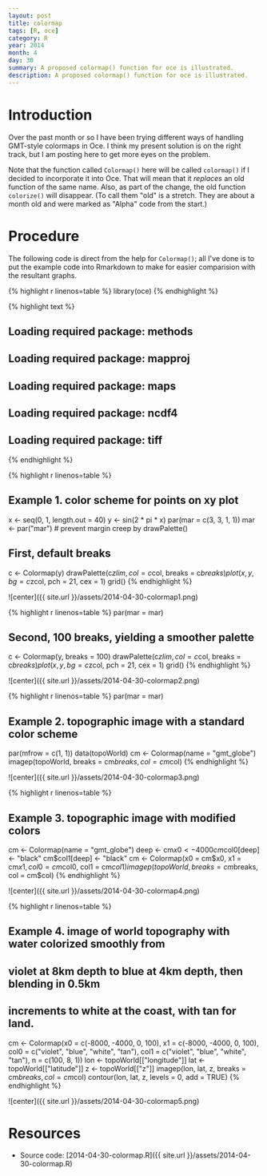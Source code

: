 ```yaml
---
layout: post
title: colormap
tags: [R, oce]
category: R
year: 2014
month: 4
day: 30
summary: A proposed colormap() function for oce is illustrated.
description: A proposed colormap() function for oce is illustrated.
---
```


# Introduction

Over the past month or so I have been trying different ways of handling GMT-style colormaps in Oce.  I think my present solution is on the right track, but I am posting here to get more eyes on the problem.

Note that the function called ``Colormap()`` here will be called ``colormap()`` if I decided to incorporate it into Oce.  That will mean that it *replaces* an old function of the same name.  Also, as part of the change, the old function ``colorize()`` will disappear.  (To call them "old" is a stretch.  They are about a month old and were marked as "Alpha" code from the start.)


# Procedure

The following code is direct from the help for ``Colormap()``; all I've done is to put the example code into Rmarkdown to make for easier comparision with the resultant graphs.


{% highlight r linenos=table %}
library(oce)
{% endhighlight %}



{% highlight text %}
## Loading required package: methods
## Loading required package: mapproj
## Loading required package: maps
## Loading required package: ncdf4
## Loading required package: tiff
{% endhighlight %}



{% highlight r linenos=table %}
## Example 1. color scheme for points on xy plot
x <- seq(0, 1, length.out = 40)
y <- sin(2 * pi * x)
par(mar = c(3, 3, 1, 1))
mar <- par("mar")  # prevent margin creep by drawPalette()
## First, default breaks
c <- Colormap(y)
drawPalette(c$zlim, col = c$col, breaks = c$breaks)
plot(x, y, bg = c$zcol, pch = 21, cex = 1)
grid()
{% endhighlight %}

![center]({{ site.url }}/assets/2014-04-30-colormap1.png) 

{% highlight r linenos=table %}
par(mar = mar)
## Second, 100 breaks, yielding a smoother palette
c <- Colormap(y, breaks = 100)
drawPalette(c$zlim, col = c$col, breaks = c$breaks)
plot(x, y, bg = c$zcol, pch = 21, cex = 1)
grid()
{% endhighlight %}

![center]({{ site.url }}/assets/2014-04-30-colormap2.png) 

{% highlight r linenos=table %}
par(mar = mar)

## Example 2. topographic image with a standard color scheme
par(mfrow = c(1, 1))
data(topoWorld)
cm <- Colormap(name = "gmt_globe")
imagep(topoWorld, breaks = cm$breaks, col = cm$col)
{% endhighlight %}

![center]({{ site.url }}/assets/2014-04-30-colormap3.png) 

{% highlight r linenos=table %}

## Example 3. topographic image with modified colors
cm <- Colormap(name = "gmt_globe")
deep <- cm$x0 < -4000
cm$col0[deep] <- "black"
cm$col1[deep] <- "black"
cm <- Colormap(x0 = cm$x0, x1 = cm$x1, col0 = cm$col0, col1 = cm$col1)
imagep(topoWorld, breaks = cm$breaks, col = cm$col)
{% endhighlight %}

![center]({{ site.url }}/assets/2014-04-30-colormap4.png) 

{% highlight r linenos=table %}

## Example 4. image of world topography with water colorized smoothly from
## violet at 8km depth to blue at 4km depth, then blending in 0.5km
## increments to white at the coast, with tan for land.
cm <- Colormap(x0 = c(-8000, -4000, 0, 100), x1 = c(-8000, -4000, 0, 100), col0 = c("violet", 
    "blue", "white", "tan"), col1 = c("violet", "blue", "white", "tan"), n = c(100, 
    8, 1))
lon <- topoWorld[["longitude"]]
lat <- topoWorld[["latitude"]]
z <- topoWorld[["z"]]
imagep(lon, lat, z, breaks = cm$breaks, col = cm$col)
contour(lon, lat, z, levels = 0, add = TRUE)
{% endhighlight %}

![center]({{ site.url }}/assets/2014-04-30-colormap5.png) 


# Resources

* Source code: [2014-04-30-colormap.R]({{ site.url }}/assets/2014-04-30-colormap.R)
